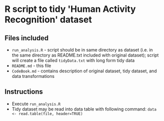 # R script to tidy 'Human Activity Recognition' dataset

## Files included

* `run_analysis.R` - script should be in same directory as dataset (i.e. in the same directory as README.txt included with original dataset); script will create a file called `tidyData.txt` with long form tidy data
* `README.md` - this file
* `CodeBook.md` - contains description of original dataset, tidy dataset, and data transformations

## Instructions
* Execute `run_analysis.R`
* Tidy dataset may be read into data table with following command: `data <- read.table(file, header=TRUE)`